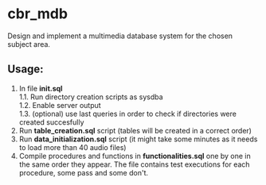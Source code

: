 # cbr_mdb
Design and implement a multimedia database system for the chosen subject area.
## Usage:
1. In file **init.sql**  
  1.1. Run directory creation scripts as sysdba  
  1.2. Enable server output  
  1.3. (optional) use last queries in order to check if directories were created succesfully  
2. Run **table_creation.sql** script (tables will be created in a correct order)  
3. Run **data_initialization.sql** script (it might take some minutes as it needs to load more than 40 audio files)
4. Compile procedures and functions in **functionalities.sql** one by one in the same order they appear. The file contains test executions for each procedure, some pass and some don't.
